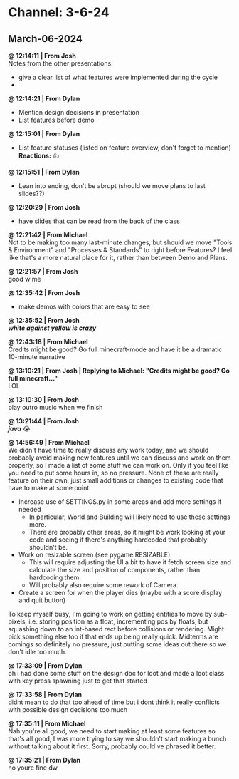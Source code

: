 # Channel: 3-6-24  
## March-06-2024  
**@ 12:14:11 | From Josh**  
Notes from the other presentations:  
- give a clear list of what features were implemented during the cycle  
-  
  
**@ 12:14:21 | From Dylan**  
- Mention design decisions in presentation  
- List features before demo  
  
**@ 12:15:01 | From Dylan**  
- List feature statuses (listed on feature overview, don't forget to mention)  
**Reactions:** 👍  
  
**@ 12:15:51 | From Dylan**  
- Lean into ending, don't be abrupt (should we move plans to last slides??)  
  
**@ 12:20:29 | From Josh**  
- have slides that can be read from the back of the class  
  
**@ 12:21:42 | From Michael**  
Not to be making too many last-minute changes, but should we move "Tools & Environment" and "Processes & Standards" to right before Features? I feel like that's a more natural place for it, rather than between Demo and Plans.  
  
**@ 12:21:57 | From Josh**  
good w me  
  
**@ 12:35:42 | From Josh**  
- make demos with colors that are easy to see  
  
**@ 12:35:52 | From Josh**  
***white against yellow is crazy***  
  
**@ 12:43:18 | From Michael**  
Credits might be good? Go full minecraft-mode and have it be a dramatic 10-minute narrative  
  
**@ 13:10:21 | From Josh | Replying to Michael: "Credits might be good? Go full minecraft..."**  
LOL  
  
**@ 13:10:30 | From Josh**  
play outro music when we finish  
  
**@ 13:21:44 | From Josh**  
***java*** 😭  
  
**@ 14:56:49 | From Michael**  
We didn't have time to really discuss any work today, and we should probably avoid making new features until we can discuss and work on them properly, so I made a list of some stuff we can work on. Only if you feel like you need to put some hours in, so no pressure. None of these are really feature on their own, just small additions or changes to existing code that have to make at some point.   
  
* Increase use of SETTINGS.py in some areas and add more settings if needed  
  * In particular, World and Building will likely need to use these settings more.   
  * There are probably other areas, so it might be work looking at your code and seeing if there's anything hardcoded that probably shouldn't be.   
* Work on resizable screen (see pygame.RESIZABLE)  
  * This will require adjusting the UI a bit to have it fetch screen size and calculate the size and position of components, rather than hardcoding them.   
  * Will probably also require some rework of Camera.   
* Create a screen for when the player dies (maybe with a score display and quit button)  
  
To keep myself busy, I'm going to work on getting entities to move by sub-pixels, i.e. storing position as a float, incrementing pos by floats, but squashing down to an int-based rect before collisions or rendering. Might pick something else too if that ends up being really quick. Midterms are comings so definitely no pressure, just putting some ideas out there so we don't idle too much.  
  
**@ 17:33:09 | From Dylan**  
oh i had done some stuff on the design doc for loot and made a loot class with key press spawning just to get that started  
  
**@ 17:33:58 | From Dylan**  
didnt mean to do that too ahead of time but i dont think it really conflicts with possible design decisions too much  
  
**@ 17:35:11 | From Michael**  
Nah you're all good, we need to start making at least some features so that's all good, I was more trying to say we shouldn't start making a bunch without talking about it first. Sorry, probably could've phrased it better.  
  
**@ 17:35:21 | From Dylan**  
no youre fine dw  
  
